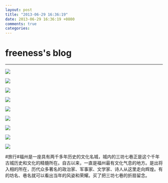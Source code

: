 ```yaml
---
layout: post
title: "2013-06-29 16:36:19"
date: 2013-06-29 16:36:19 +0800
comments: true
categories: 
---
```


# freeness's blog

----------

![](http://okqmqrbgo.bkt.clouddn.com/201306291636191.jpg)

![](http://okqmqrbgo.bkt.clouddn.com/201306291636192.jpg)

![](http://okqmqrbgo.bkt.clouddn.com/201306291636193.jpg)

![](http://okqmqrbgo.bkt.clouddn.com/201306291636194.jpg)

![](http://okqmqrbgo.bkt.clouddn.com/201306291636195.jpg)

![](http://okqmqrbgo.bkt.clouddn.com/201306291636196.jpg)

![](http://okqmqrbgo.bkt.clouddn.com/201306291636197.jpg)

![](http://okqmqrbgo.bkt.clouddn.com/201306291636198.jpg)

![](http://okqmqrbgo.bkt.clouddn.com/201306291636199.jpg)

>
\#旅行\#福州是一座具有两千多年历史的文化名城，城内的三坊七巷正是这个千年古城历史和文化的精髓所在。自古以来，一直是福州最有文化气息的地方。是出将入相的所在，历代众多著名的政治家、军事家、文学家、诗人从这里走向辉煌。有的坊名、巷名就可以看出当年的风姿和荣耀。买了把三坊七巷的折扇留念。
